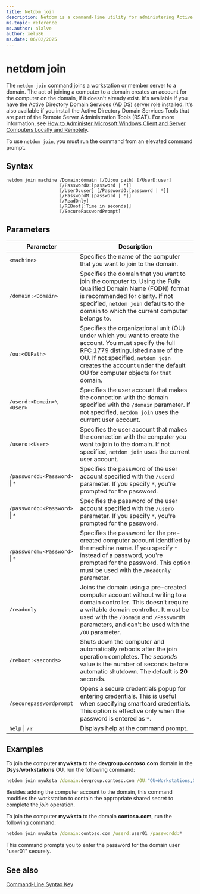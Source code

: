 ```yaml
---
title: Netdom join
description: Netdom is a command-line utility for administering Active Directory (AD) domains, managing computer accounts, and configuring or verifying trust relationships between domains.
ms.topic: reference
ms.author: alalve
author: xelu86
ms.date: 06/02/2025
---
```


# netdom join

The `netdom join` command joins a workstation or member server to a domain. The act of joining a computer to a domain creates an account for the computer on the domain, if it doesn't already exist. It's available if you have the Active Directory Domain Services (AD DS) server role installed. It's also available if you install the Active Directory Domain Services Tools that are part of the Remote Server Administration Tools (RSAT). For more information, see [How to Administer Microsoft Windows Client and Server Computers Locally and Remotely](/previous-versions/windows/it-pro/windows-server-2008-R2-and-2008/ee649281(v=ws.10)).

To use `netdom join`, you must run the command from an elevated command prompt.

## Syntax

```
netdom join machine /Domain:domain [/OU:ou path] [/UserD:user]
                    [/PasswordD:[password | *]]
                    [/UserO:user] [/PasswordO:[password | *]]
                    [/PasswordM:[password | *]]
                    [/ReadOnly]
                    [/REBoot[:Time in seconds]]
                    [/SecurePasswordPrompt]
```

## Parameters

| Parameter | Description |
|-----------|-------------|
| `<machine>` | Specifies the name of the computer that you want to join to the domain. |
| `/domain:<Domain>` | Specifies the domain that you want to join the computer to. Using the Fully Qualified Domain Name (FQDN) format is recommended for clarity. If not specified, `netdom join` defaults to the domain to which the current computer belongs to. |
| `/ou:<OUPath>` | Specifies the organizational unit (OU) under which you want to create the account. You must specify the full [RFC 1779](https://www.rfc-editor.org/rfc/rfc1779) distinguished name of the OU. If not specified, `netdom join` creates the account under the default OU for computer objects for that domain. |
| `/userd:<Domain>\<User>` | Specifies the user account that makes the connection with the domain specified with the `/domain` parameter. If not specified, `netdom join` uses the current user account. |
| `/usero:<User>` | Specifies the user account that makes the connection with the computer you want to join to the domain. If not specified, `netdom join` uses the current user account. |
| `/passwordd:<Password>` \| `*` | Specifies the password of the user account specified with the `/userd` parameter. If you specify `*`, you're prompted for the password. |
| `/passwordo:<Password>` \| `*` | Specifies the password of the user account specified with the `/usero` parameter. If you specify `*`, you're prompted for the password. |
| `/passwordm:<Password>` \| `*` | Specifies the password for the pre-created computer account identified by the machine name. If you specify `*` instead of a password, you're prompted for the password. This option must be used with the `/ReadOnly` parameter. |
| `/readonly` | Joins the domain using a pre-created computer account without writing to a domain controller. This doesn't require a writable domain controller. It must be used with the `/Domain` and `/PasswordM` parameters, and can't be used with the `/OU` parameter. |
| `/reboot:<seconds>` | Shuts down the computer and automatically reboots after the join operation completes. The *seconds* value is the number of seconds before automatic shutdown. The default is **20** seconds. |
| `/securepasswordprompt` | Opens a secure credentials popup for entering credentials. This is useful when specifying smartcard credentials. This option is effective only when the password is entered as `*`. |
| `help` \| `/?` | Displays help at the command prompt. |

## Examples

To join the computer **mywksta** to the **devgroup.contoso.com** domain in the **Dsys/workstations** OU, run the following command:

```cmd
netdom join mywksta /domain:devgroup.contoso.com /OU:"OU=Workstations,OU=Dsys,DC=devgroup,DC=contoso,DC=com"
```

Besides adding the computer account to the domain, this command modifies the workstation to contain the appropriate shared secret to complete the *join* operation.

To join the computer **mywksta** to the domain **contoso.com**, run the following command:

```cmd
netdom join mywksta /domain:contoso.com /userd:user01 /passwordd:*
```

This command prompts you to enter the password for the domain user "user01" securely.

## See also

[Command-Line Syntax Key](command-line-syntax-key.md)
